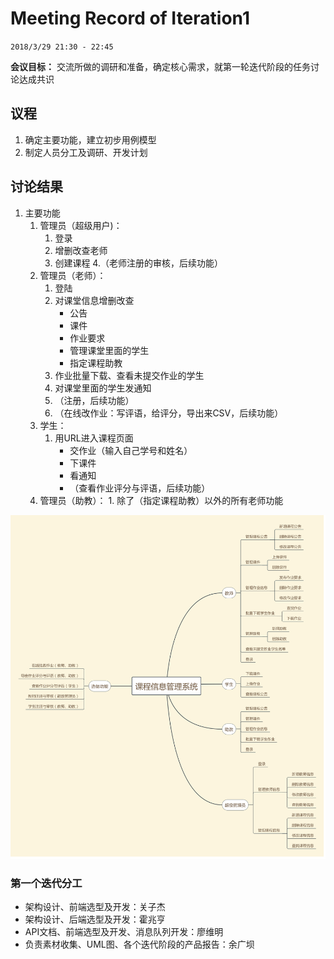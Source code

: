 # Meeting Record of Iteration1

`2018/3/29 21:30 - 22:45`

**会议目标：**
交流所做的调研和准备，确定核心需求，就第一轮迭代阶段的任务讨论达成共识

## 议程

1. 确定主要功能，建立初步用例模型
2. 制定人员分工及调研、开发计划


## 讨论结果

1. 主要功能
	1. 管理员（超级用户)：
		1. 登录
		2. 增删改查老师
		3. 创建课程
		4.（老师注册的审核，后续功能）
	2. 管理员（老师）：
		1. 登陆
		2. 对课堂信息增删改查
			- 公告
			- 课件
			- 作业要求
			- 管理课堂里面的学生
			- 指定课程助教
		3. 作业批量下载、查看未提交作业的学生
		4. 对课堂里面的学生发通知
		5. （注册，后续功能）
		6. （在线改作业：写评语，给评分，导出来CSV，后续功能）
	3. 学生：
		1. 用URL进入课程页面
			- 交作业（输入自己学号和姓名）
			- 下课件
			- 看通知
			- （查看作业评分与评语，后续功能）
	4. 管理员（助教）：
                1. 除了（指定课程助教）以外的所有老师功能


![第一次迭代会议by余广坝](function.png)
### 第一个迭代分工

- 架构设计、前端选型及开发：关子杰
- 架构设计、后端选型及开发：霍兆亨
- API文档、前端选型及开发、消息队列开发：廖维明
- 负责素材收集、UML图、各个迭代阶段的产品报告：余广坝





